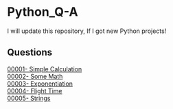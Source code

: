 # Python_Q-A
I will update this repository, If I got new Python projects!

## Questions
[00001- Simple Calculation](/Questions/00001-%20Simple%20Calculation.md) </br>
[00002- Some Math](/Questions/00002-%20Some%20Math.md) </br>
[00003- Exponentiation](/Questions/00003-%20Exponentiation.md) </br>
[00004- Flight Time](/Questions/00004-%20Flight%20Time.md)  </br>
[00005- Strings](Questions/00005-%20Strings.md) </br>
